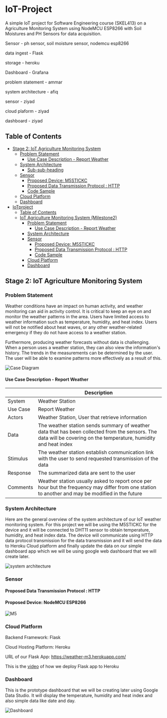 # IoT-Project
A simple IoT project for Software Engineering course (SKEL413) on a Agriculture Monitoring System using NodeMCU ESP8266 with Soil Moistures and PH Sensors for data acquisition.

Sensor      - ph sensor, soil moisture sensor, nodemcu esp8266

data ingest - Flask

storage     - heroku

Dashboard   - Grafana

problem statement - ammar

system architecture - afiq

sensor - ziyad

cloud plaform - ziyad

dashboard - ziyad

## Table of Contents
- [Stage 2: IoT Agriculture Monitoring System](#stage-2:-iot-agriculture-monitoring-system)
  * [Problem Statement](#problem-statement)
    + [Use Case Description - Report Weather](#use-case-description---report-weather)
  * [System Architecture](#system-architecture)
    + [Sub-sub-heading](#sub-sub-heading-1)
  * [Sensor](#sensor)
    + [Proposed Device: M5STICKC](#proposed-device--m5stickc)
    + [Proposed Data Transmission Protocol : HTTP](#proposed-data-transmission-protocol---http)
    + [Code Sample](#code-sample)
  * [Cloud Platform](#cloud-platform)
  * [Dashboard](#dashboard)
- [IoTproject](#iotproject)
    + [Table of Contents](#table-of-contents)
  * [IoT Agriculture Monitoring System (Milestone2)](#iot-agriculture-monitoring-system--milestone2-)
    + [Problem Statement](#problem-statement)
      - [Use Case Description - Report Weather](#use-case-description---report-weather)
    + [System Architecture](#system-architecture)
    + [Sensor](#sensor)
      - [Proposed Device: M5STICKC](#proposed-device--m5stickc)
      - [Proposed Data Transmission Protocol : HTTP](#proposed-data-transmission-protocol---http)
      - [Code Sample](#code-sample)
    + [Cloud Platform](#cloud-platform)
    + [Dashboard](#dashboard)  
## Stage 2: IoT Agriculture Monitoring System
### Problem Statement

Weather conditions have an impact on human activity, and weather monitoring can aid in activity control. It is critical to keep an eye on and monitor the weather patterns in the area. Users have limited access to weather information such as temperature, humidity, and heat index. Users will not be notified about  heat waves, or any other weather-related emergency if they do not have access to a weather station.

Furthermore, producing weather forecasts without data is challenging. When a person uses a weather station, they can also view the information's history. The trends in the measurements can be determined by the user. The user will be able to examine patterns more effectively as a result of this.

![Case Diagram](https://i.ibb.co/mt1dCW2/image1.jpg)

#### Use Case Description - Report Weather


|        | Description |
| ------- | ---------------|
| System | Weather Station |
| Use Case | Report Weather |
| Actors | Weather Station, User that retrieve information |
| Data | The weather station sends summary of weather data that has been collected from the sensors. The data will be covering on the temperature, humidity and heat index |
| Stimulus | The weather station establish communication link with the user to send requested transmission of the data |
| Response | The summarized data are sent to the user |
| Comments | Weather station usually asked to report once per hour but the frequency may differ from one station to another and may be modified in the future |

### System Architecture

Here are the general overview of the system architecture of our IoT weather monitoring system. For this project we will be using the M5STICKC for the device and it will be connected to DHT11 sensor to obtain temperature, humidity, and heat index data. The device will communicate using HTTP data protocol transmission for the data transmission and it will send the data to Heroku Cloud platform and finally update the data on our simple dashboard app which we will be using google web dashboard that we will create later.

![system architecture](https://i.ibb.co/RvBLGVK/Capture2.jpg)

### Sensor
#### Proposed Data Transmission Protocol : HTTP
#### Proposed Device: NodeMCU ESP8266

![M5](https://hackster.imgix.net/uploads/attachments/944050/node-mcu_nRId0HmElJ.jpg?auto=compress%2Cformat&w=1280&h=960&fit=max)


  
### Cloud Platform

Backend Framework: Flask

Cloud Hosting Platform: Heroku

URL of our Flask App: https://weather-m3.herokuapp.com/

This is the [video](https://www.youtube.com/watch?v=0j9s8jk-LtA&ab_channel=MOHDHAFEEZSHAHRIL) of how we deploy Flask app to Heroku

### Dashboard

This is the prototype dashboard that we will be creating later using Google Data Studio. It will display the temperature, humidity and heat index and also simple data like date and day.

![Dashboard](https://i.ibb.co/LSsG0yz/dashboard.jpg)
